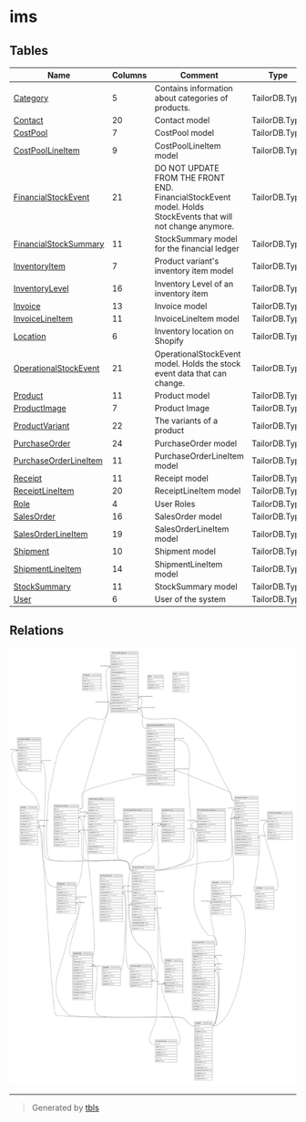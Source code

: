 # ims

## Tables

| Name | Columns | Comment | Type |
| ---- | ------- | ------- | ---- |
| [Category](Category.md) | 5 | Contains information about categories of products. | TailorDB.Type |
| [Contact](Contact.md) | 20 | Contact model | TailorDB.Type |
| [CostPool](CostPool.md) | 7 | CostPool model | TailorDB.Type |
| [CostPoolLineItem](CostPoolLineItem.md) | 9 | CostPoolLineItem model | TailorDB.Type |
| [FinancialStockEvent](FinancialStockEvent.md) | 21 | DO NOT UPDATE FROM THE FRONT END. FinancialStockEvent model. Holds StockEvents that will not change anymore. | TailorDB.Type |
| [FinancialStockSummary](FinancialStockSummary.md) | 11 | StockSummary model for the financial ledger | TailorDB.Type |
| [InventoryItem](InventoryItem.md) | 7 | Product variant's inventory item model | TailorDB.Type |
| [InventoryLevel](InventoryLevel.md) | 16 | Inventory Level of an inventory item | TailorDB.Type |
| [Invoice](Invoice.md) | 13 | Invoice model | TailorDB.Type |
| [InvoiceLineItem](InvoiceLineItem.md) | 11 | InvoiceLineItem model | TailorDB.Type |
| [Location](Location.md) | 6 | Inventory location on Shopify | TailorDB.Type |
| [OperationalStockEvent](OperationalStockEvent.md) | 21 | OperationalStockEvent model. Holds the stock event data that can change. | TailorDB.Type |
| [Product](Product.md) | 11 | Product model | TailorDB.Type |
| [ProductImage](ProductImage.md) | 7 | Product Image | TailorDB.Type |
| [ProductVariant](ProductVariant.md) | 22 | The variants of a product | TailorDB.Type |
| [PurchaseOrder](PurchaseOrder.md) | 24 | PurchaseOrder model | TailorDB.Type |
| [PurchaseOrderLineItem](PurchaseOrderLineItem.md) | 11 | PurchaseOrderLineItem model | TailorDB.Type |
| [Receipt](Receipt.md) | 11 | Receipt model | TailorDB.Type |
| [ReceiptLineItem](ReceiptLineItem.md) | 20 | ReceiptLineItem model | TailorDB.Type |
| [Role](Role.md) | 4 | User Roles | TailorDB.Type |
| [SalesOrder](SalesOrder.md) | 16 | SalesOrder model | TailorDB.Type |
| [SalesOrderLineItem](SalesOrderLineItem.md) | 19 | SalesOrderLineItem model | TailorDB.Type |
| [Shipment](Shipment.md) | 10 | Shipment model | TailorDB.Type |
| [ShipmentLineItem](ShipmentLineItem.md) | 14 | ShipmentLineItem model | TailorDB.Type |
| [StockSummary](StockSummary.md) | 11 | StockSummary model | TailorDB.Type |
| [User](User.md) | 6 | User of the system | TailorDB.Type |

## Relations

![er](schema.svg)

---

> Generated by [tbls](https://github.com/k1LoW/tbls)
